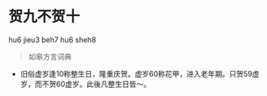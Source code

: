 # 贺九不贺十
hu6 jieu3 beh7 hu6 sheh8
> 如皋方言词典
- 旧俗虚岁逢10称整生日，隆重庆贺。虚岁60称花甲，进入老年期。只贺59虚岁，而不贺60虚岁。此後凡整生日皆～。
